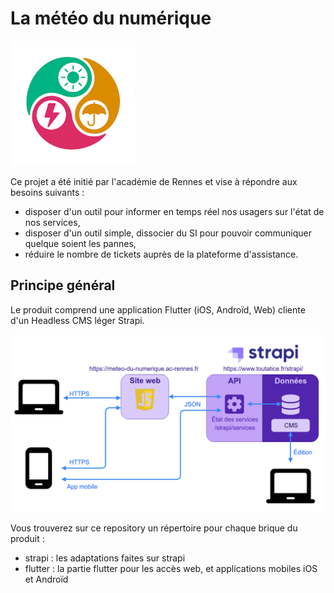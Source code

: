 # La météo du numérique

![La météo du numérique](images/meteo-icon.png "La météo du numérique")

Ce projet a été initié par l'académie de Rennes et vise à répondre aux besoins suivants :
* disposer d'un outil pour informer en temps réel nos usagers sur l'état de nos services,
* disposer d'un outil simple, dissocier du SI pour pouvoir communiquer quelque soient les pannes,
* réduire le nombre de tickets auprès de la plateforme d'assistance.

## Principe général

Le produit comprend une application Flutter (iOS, Androïd, Web) cliente d'un Headless CMS léger
Strapi.

![Architecture simplifiée](images/meteo-github.png "Architecture simplifiée")

Vous trouverez sur ce repository un répertoire pour chaque brique du produit :
* strapi : les adaptations faites sur strapi
* flutter : la partie flutter pour les accès web, et applications mobiles iOS et Androïd
